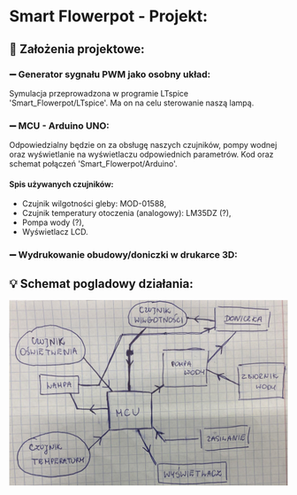 # Smart Flowerpot - Projekt:
## 📝 Założenia projektowe:
### ➖ Generator sygnału PWM jako osobny układ:
Symulacja przeprowadzona w programie LTspice 'Smart_Flowerpot/LTspice'. Ma on na celu sterowanie naszą lampą.
### ➖ MCU - Arduino UNO:
Odpowiedzialny będzie on za obsługę naszych czujników, pompy wodnej oraz wyświetlanie na wyświetlaczu odpowiednich parametrów. Kod oraz schemat połączeń 'Smart_Flowerpot/Arduino'.
#### Spis używanych czujników:
- Czujnik wilgotności gleby: MOD-01588,
- Czujnik temperatury otoczenia (analogowy): LM35DZ (?),
- Pompa wody (?),
- Wyświetlacz LCD.
### ➖ Wydrukowanie obudowy/doniczki w drukarce 3D:

## 💡 Schemat pogladowy działania:
![schemat](schemat_poglądowy.jpg "Schemat pogladowy")



